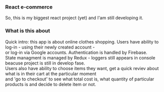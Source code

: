 ### React e-commerce 
So, this is my biggest react project (yet) and I'am still developing it. 

### What is this about
Quick intro: this app is about online clothes shopping. Users have ability to log-in - using their newly created account -  
or log-in via Google accounts. Authentication is handled by Firebase.  
State managment is managed by Redux - loggers still appears in console beacuse project is still in develop fase.  
Users also have ability to choose items they want, get a quick reviev about what is in their cart at the particular moment  
and 'go to checkout' to see what total cost is, what quantity of particular products is and decide to delete item or not. 

